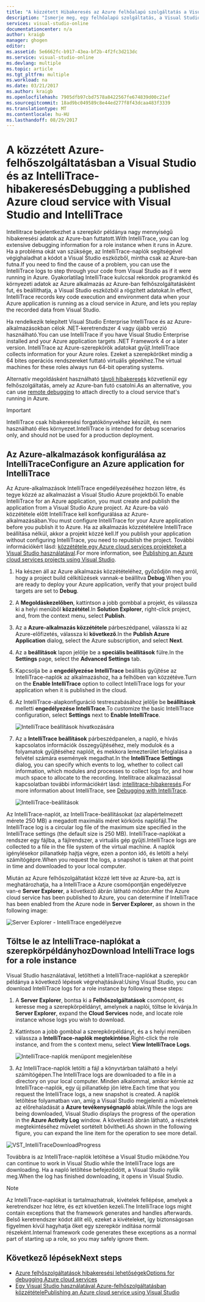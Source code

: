```yaml
---
title: "A közzétett Hibakeresés az Azure felhőalapú szolgáltatás a Visual Studio és az IntelliTrace |} Microsoft Docs"
description: "Ismerje meg, egy felhőalapú szolgáltatás, a Visual Studio és az IntelliTrace hibakeresése"
services: visual-studio-online
documentationcenter: n/a
author: kraigb
manager: ghogen
editor: 
ms.assetid: 5e6662fc-b917-43ea-bf2b-4f2fc3d213dc
ms.service: visual-studio-online
ms.devlang: multiple
ms.topic: article
ms.tgt_pltfrm: multiple
ms.workload: na
ms.date: 03/21/2017
ms.author: kraigb
ms.openlocfilehash: 7905dfb97cbd7578a8422567fe674839d00c21ef
ms.sourcegitcommit: 18ad9bc049589c8e44ed277f8f43dcaa483f3339
ms.translationtype: MT
ms.contentlocale: hu-HU
ms.lasthandoff: 08/29/2017
---
```

# <a name="debugging-a-published-azure-cloud-service-with-visual-studio-and-intellitrace"></a><span data-ttu-id="19b02-103">A közzétett Azure-felhőszolgáltatásban a Visual Studio és az IntelliTrace-hibakeresés</span><span class="sxs-lookup"><span data-stu-id="19b02-103">Debugging a published Azure cloud service with Visual Studio and IntelliTrace</span></span>
<span data-ttu-id="19b02-104">Intellitrace bejelentkezhet a szerepkör példánya nagy mennyiségű hibakeresési adatok az Azure-ban futtatott.</span><span class="sxs-lookup"><span data-stu-id="19b02-104">With IntelliTrace, you can log extensive debugging information for a role instance when it runs in Azure.</span></span> <span data-ttu-id="19b02-105">Ha a probléma okát van szüksége, az IntelliTrace-naplók segítségével végighaladhat a kódot a Visual Studio eszközből, mintha csak az Azure-ban futna.</span><span class="sxs-lookup"><span data-stu-id="19b02-105">If you need to find the cause of a problem, you can use the IntelliTrace logs to step through your code from Visual Studio as if it were running in Azure.</span></span> <span data-ttu-id="19b02-106">Gyakorlatilag IntelliTrace kulccsal rekordok programkód és környezeti adatok az Azure alkalmazás az Azure-ban felhőszolgáltatásként fut, és beállíthatja, a Visual Studio eszközből a rögzített adatokat.</span><span class="sxs-lookup"><span data-stu-id="19b02-106">In effect, IntelliTrace records key code execution and environment data when your Azure application is running as a cloud service in Azure, and lets you replay the recorded data from Visual Studio.</span></span> 

<span data-ttu-id="19b02-107">Ha rendelkezik telepített Visual Studio Enterprise IntelliTrace és az Azure-alkalmazásokban célok .NET-keretrendszer 4 vagy újabb verzió használható.</span><span class="sxs-lookup"><span data-stu-id="19b02-107">You can use IntelliTrace if you have Visual Studio Enterprise installed and your Azure application targets .NET Framework 4 or a later version.</span></span> <span data-ttu-id="19b02-108">IntelliTrace az Azure-szerepkörök adatokat gyűjt.</span><span class="sxs-lookup"><span data-stu-id="19b02-108">IntelliTrace collects information for your Azure roles.</span></span> <span data-ttu-id="19b02-109">Ezeket a szerepköröket mindig a 64 bites operációs rendszereket futtató virtuális gépekhez.</span><span class="sxs-lookup"><span data-stu-id="19b02-109">The virtual machines for these roles always run 64-bit operating systems.</span></span>

<span data-ttu-id="19b02-110">Alternatív megoldásként használható [távoli hibakeresés](http://go.microsoft.com/fwlink/p/?LinkId=623041) közvetlenül egy felhőszolgáltatás, amely az Azure-ban futó csatolni.</span><span class="sxs-lookup"><span data-stu-id="19b02-110">As an alternative, you can use [remote debugging](http://go.microsoft.com/fwlink/p/?LinkId=623041) to attach directly to a cloud service that's running in Azure.</span></span>

> [!IMPORTANT]
> <span data-ttu-id="19b02-111">IntelliTrace csak hibakeresési forgatókönyvekhez készült, és nem használható éles környezet.</span><span class="sxs-lookup"><span data-stu-id="19b02-111">IntelliTrace is intended for debug scenarios only, and should not be used for a production deployment.</span></span>
> 

## <a name="configure-an-azure-application-for-intellitrace"></a><span data-ttu-id="19b02-112">Az Azure-alkalmazások konfigurálása az IntelliTrace</span><span class="sxs-lookup"><span data-stu-id="19b02-112">Configure an Azure application for IntelliTrace</span></span>
<span data-ttu-id="19b02-113">Az Azure-alkalmazások IntelliTrace engedélyezéséhez hozzon létre, és tegye közzé az alkalmazást a Visual Studio Azure projektből.</span><span class="sxs-lookup"><span data-stu-id="19b02-113">To enable IntelliTrace for an Azure application, you must create and publish the application from a Visual Studio Azure project.</span></span> <span data-ttu-id="19b02-114">Az Azure-ba való közzététele előtt IntelliTrace kell konfigurálása az Azure-alkalmazásában.</span><span class="sxs-lookup"><span data-stu-id="19b02-114">You must configure IntelliTrace for your Azure application before you publish it to Azure.</span></span> <span data-ttu-id="19b02-115">Ha az alkalmazás közzétételére IntelliTrace beállítása nélkül, akkor a projekt közzé kell.</span><span class="sxs-lookup"><span data-stu-id="19b02-115">If you publish your application without configuring IntelliTrace, you need to republish the project.</span></span> <span data-ttu-id="19b02-116">További információkért lásd: [közzététele egy Azure cloud services projekteket a Visual Studio használatával](http://go.microsoft.com/fwlink/p/?LinkId=623012).</span><span class="sxs-lookup"><span data-stu-id="19b02-116">For more information, see [Publishing an Azure cloud services projects using Visual Studio](http://go.microsoft.com/fwlink/p/?LinkId=623012).</span></span>

1. <span data-ttu-id="19b02-117">Ha készen áll az Azure alkalmazás közzétételéhez, győződjön meg arról, hogy a project build célkitűzések vannak-e beállítva **Debug**.</span><span class="sxs-lookup"><span data-stu-id="19b02-117">When you are ready to deploy your Azure application, verify that your project build targets are set to **Debug**.</span></span>

1. <span data-ttu-id="19b02-118">A **Megoldáskezelőben**, kattintson a jobb gombbal a projekt, és válassza ki a helyi menüből **közzététel**.</span><span class="sxs-lookup"><span data-stu-id="19b02-118">In **Solution Explorer**, right-click project, and, from the context menu, select **Publish**.</span></span>
   
1. <span data-ttu-id="19b02-119">Az a **Azure-alkalmazás közzététele** párbeszédpanel, válassza ki az Azure-előfizetés, válassza ki **következő**.</span><span class="sxs-lookup"><span data-stu-id="19b02-119">In the **Publish Azure Application** dialog, select the Azure subscription, and select **Next**.</span></span>

1. <span data-ttu-id="19b02-120">Az a **beállítások** lapon jelölje be a **speciális beállítások** fülre.</span><span class="sxs-lookup"><span data-stu-id="19b02-120">In the **Settings** page, select the **Advanced Settings** tab.</span></span>

1. <span data-ttu-id="19b02-121">Kapcsolja be a **engedélyezése IntelliTrace** beállítás gyűjtése az IntelliTrace-naplók az alkalmazáshoz, ha a felhőben van közzétéve.</span><span class="sxs-lookup"><span data-stu-id="19b02-121">Turn on the **Enable IntelliTrace** option to collect IntelliTrace logs for your application when it is published in the cloud.</span></span>
   
1. <span data-ttu-id="19b02-122">Az IntelliTrace-alapkonfiguráció testreszabásához jelölje be **beállítások** melletti **engedélyezése IntelliTrace**.</span><span class="sxs-lookup"><span data-stu-id="19b02-122">To customize the basic IntelliTrace configuration, select **Settings** next to **Enable IntelliTrace**.</span></span>

    ![IntelliTrace beállítások hivatkozására](./media/vs-azure-tools-intellitrace-debug-published-cloud-services/intellitrace-settings-link.png)
   
1. <span data-ttu-id="19b02-124">Az a **IntelliTrace beállítások** párbeszédpanelen, a napló, e hívás kapcsolatos információk összegyűjtéséhez, mely modulok és a folyamatok gyűjtéséhez naplóit, és mekkora lemezterület lefoglalása a felvétel számára események megadhat.</span><span class="sxs-lookup"><span data-stu-id="19b02-124">In the **IntelliTrace Settings** dialog, you can specify which events to log, whether to collect call information, which modules and processes to collect logs for, and how much space to allocate to the recording.</span></span> <span data-ttu-id="19b02-125">Intellitrace alkalmazással kapcsolatban további információkért lásd: [intellitrace-hibakeresés](http://go.microsoft.com/fwlink/?LinkId=214468).</span><span class="sxs-lookup"><span data-stu-id="19b02-125">For more information about IntelliTrace, see [Debugging with IntelliTrace](http://go.microsoft.com/fwlink/?LinkId=214468).</span></span>
   
    ![IntelliTrace-beállítások](./media/vs-azure-tools-intellitrace-debug-published-cloud-services/IC519063.png)

<span data-ttu-id="19b02-127">Az IntelliTrace-naplót, az IntelliTrace-beállításokat (az alapértelmezett mérete 250 MB) a megadott maximális méret körkörös naplófájl.</span><span class="sxs-lookup"><span data-stu-id="19b02-127">The IntelliTrace log is a circular log file of the maximum size specified in the IntelliTrace settings (the default size is 250 MB).</span></span> <span data-ttu-id="19b02-128">IntelliTrace-naplókat a rendszer egy fájlba, a fájlrendszer, a virtuális gép gyűjti.</span><span class="sxs-lookup"><span data-stu-id="19b02-128">IntelliTrace logs are collected to a file in the file system of the virtual machine.</span></span> <span data-ttu-id="19b02-129">A naplók igénylésekor pillanatkép hajtja végre, ezen a ponton idő, és letölti a helyi számítógépre.</span><span class="sxs-lookup"><span data-stu-id="19b02-129">When you request the logs, a snapshot is taken at that point in time and downloaded to your local computer.</span></span>

<span data-ttu-id="19b02-130">Miután az Azure felhőszolgáltatást közzé lett téve az Azure-ba, azt is meghatározhatja, ha a IntelliTrace a Azure csomópontján engedélyezve van-e **Server Explorer**, a következő ábrán látható módon:</span><span class="sxs-lookup"><span data-stu-id="19b02-130">After the Azure cloud service has been published to Azure, you can determine if IntelliTrace has been enabled from the Azure node in **Server Explorer**, as shown in the following image:</span></span>

![Server Explorer - IntelliTrace engedélyezve](./media/vs-azure-tools-intellitrace-debug-published-cloud-services/IC744134.png)

## <a name="download-intellitrace-logs-for-a-role-instance"></a><span data-ttu-id="19b02-132">Töltse le az IntelliTrace-naplókat a szerepkörpéldányhoz</span><span class="sxs-lookup"><span data-stu-id="19b02-132">Download IntelliTrace logs for a role instance</span></span>
<span data-ttu-id="19b02-133">Visual Studio használatával, letöltheti a IntelliTrace-naplókat a szerepkör példánya a következő lépések végrehajtásával:</span><span class="sxs-lookup"><span data-stu-id="19b02-133">Using Visual Studio, you can download IntelliTrace logs for a role instance by following these steps:</span></span>

1. <span data-ttu-id="19b02-134">A **Server Explorer**, bontsa ki a **Felhőszolgáltatások** csomópont, és keresse meg a szerepkörpéldányt, amelynek a naplói, töltse le kívánja.</span><span class="sxs-lookup"><span data-stu-id="19b02-134">In **Server Explorer**, expand the **Cloud Services** node, and locate role instance whose logs you wish to download.</span></span> 

1. <span data-ttu-id="19b02-135">Kattintson a jobb gombbal a szerepkörpéldányt, és a s helyi menüben válassza a **IntelliTrace-naplók megtekintése**.</span><span class="sxs-lookup"><span data-stu-id="19b02-135">Right-click the role instance, and from the s context menu, select **View IntelliTrace Logs**.</span></span> 

    ![IntelliTrace-naplók menüpont megjelenítése](./media/vs-azure-tools-intellitrace-debug-published-cloud-services/view-intellitrace-logs.png)

1. <span data-ttu-id="19b02-137">Az IntelliTrace-naplók letölti a fájl a könyvtárban található a helyi számítógépen.</span><span class="sxs-lookup"><span data-stu-id="19b02-137">The IntelliTrace logs are downloaded to a file in a directory on your local computer.</span></span> <span data-ttu-id="19b02-138">Minden alkalommal, amikor kérnie az IntelliTrace-naplók, egy új pillanatkép jön létre.</span><span class="sxs-lookup"><span data-stu-id="19b02-138">Each time that you request the IntelliTrace logs, a new snapshot is created.</span></span> <span data-ttu-id="19b02-139">A naplók letöltése folyamatban van, amíg a Visual Studio megjeleníti a műveletnek az előrehaladását a **Azure tevékenységnapló** ablak.</span><span class="sxs-lookup"><span data-stu-id="19b02-139">While the logs are being downloaded, Visual Studio displays the progress of the operation in the **Azure Activity Log** window.</span></span> <span data-ttu-id="19b02-140">A következő ábrán látható, a részletek megtekintéséhez művelet sortételt bővítheti.</span><span class="sxs-lookup"><span data-stu-id="19b02-140">As shown in the following figure, you can expand the line item for the operation to see more detail.</span></span>

![VST_IntelliTraceDownloadProgress](./media/vs-azure-tools-intellitrace-debug-published-cloud-services/IC745551.png)

<span data-ttu-id="19b02-142">Továbbra is az IntelliTrace-naplók letöltése a Visual Studio működne.</span><span class="sxs-lookup"><span data-stu-id="19b02-142">You can continue to work in Visual Studio while the IntelliTrace logs are downloading.</span></span> <span data-ttu-id="19b02-143">Ha a napló letöltése befejeződött, a Visual Studio nyílik meg.</span><span class="sxs-lookup"><span data-stu-id="19b02-143">When the log has finished downloading, it opens in Visual Studio.</span></span>

> [!NOTE]
> <span data-ttu-id="19b02-144">Az IntelliTrace-naplókat is tartalmazhatnak, kivételek fellépése, amelyek a keretrendszer hoz létre, és ezt követően kezeli.</span><span class="sxs-lookup"><span data-stu-id="19b02-144">The IntelliTrace logs might contain exceptions that the framework generates and handles afterwards.</span></span> <span data-ttu-id="19b02-145">Belső keretrendszer kódot állít elő, ezeket a kivételeket, így biztonságosan figyelmen kívül hagyhatja őket egy szerepkör indítása normál részeként.</span><span class="sxs-lookup"><span data-stu-id="19b02-145">Internal framework code generates these exceptions as a normal part of starting up a role, so you may safely ignore them.</span></span>
> 
> 

## <a name="next-steps"></a><span data-ttu-id="19b02-146">Következő lépések</span><span class="sxs-lookup"><span data-stu-id="19b02-146">Next steps</span></span>
- [<span data-ttu-id="19b02-147">Azure felhőszolgáltatások hibakeresési lehetőségek</span><span class="sxs-lookup"><span data-stu-id="19b02-147">Options for debugging Azure cloud services</span></span>](vs-azure-tools-debugging-cloud-services-overview.md)
- [<span data-ttu-id="19b02-148">Egy Visual Studio használatával Azure-felhőszolgáltatásban közzététele</span><span class="sxs-lookup"><span data-stu-id="19b02-148">Publishing an Azure cloud service using Visual Studio</span></span>](vs-azure-tools-publishing-a-cloud-service.md)